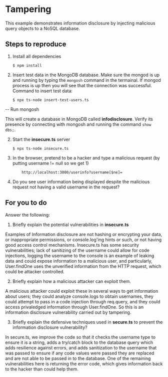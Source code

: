 # Tampering

This example demonstrates information disclosure by injecting malicious query objects to a NoSQL database.

## Steps to reproduce

1. Install all dependencies

    `$ npm install`

2. Insert test data in the MongoDB database. Make sure the mongod is up and running by typing the `mongosh` command in the termainal. If mongod process is up then you will see that the connection was successful. Command to insert test data:

    `$ npx ts-node insert-test-users.ts`

-- Run mongosh

This will create a database in MongoDB called __infodisclosure__. Verify its presence by connecting with mongosh and running the command `show dbs;`.

2. Start the **insecure.ts** server

    `$ npx ts-node insecure.ts`

3. In the browser, pretend to be a hacker and type a malicious request
(by putting username != null so we get 1)

    ```
        http://localhost:3000/userinfo?username[$ne]=
    ```

4. Do you see user information being displayed despite the malicious request not having a valid username in the request?

## For you to do

Answer the following:

1. Briefly explain the potential vulnerabilities in **insecure.ts**

Examples of Information disclosure are not hashing or encrypting your data, or inappropriate permissions, or console.log'ing hints or such, or not having good access control mechanisms. Insecure.ts has some security vulnerabilities; lack of sanitizing of the username could allow for code injections, logging the username to the console is an example of leaking data and could expose information to a malicious user, and particularly, User.findOne uses the unverified information from the HTTP request, which could be attacker controlled. 

2. Briefly explain how a malicious attacker can exploit them.

A malicious attacker could exploit these in several ways to get information about users; they could analyze console.logs to obtain usernames, they could attempt to pass in a code injection through req.query, and they could access privaledged information through User.findOne. So this is an information disclosure vulnerability carried out by tampering. 

3. Briefly explain the defensive techniques used in **secure.ts** to prevent the information disclosure vulnerability?

In secure.ts, we improve the code so that it checks the username type to ensure it is a string, adds a try/catch block to the database query which adds resilience against errors, and adds sanitization to the username that was passed to ensure if any code values were passed they are replaced and are not able to be passed in to the database. One of the remaining vulnerabilities here is returning the error code, which gives information back to the hacker than could help them. 